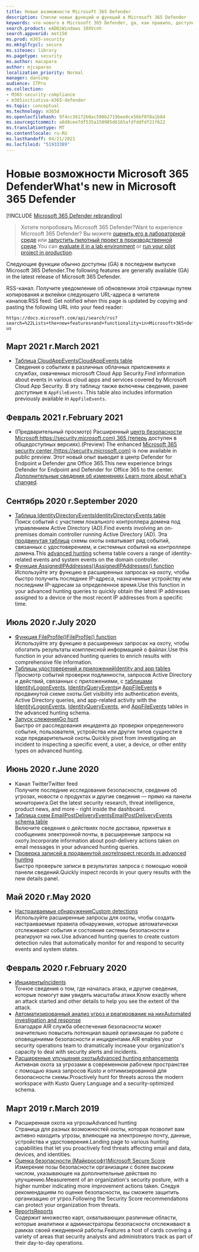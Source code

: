 ```yaml
---
title: Новые возможности Microsoft 365 Defender
description: Списки новых функций и функций в Microsoft 365 Defender
keywords: что нового в Microsoft 365 Defender, ga, как правило, доступны, возможности, доступные, новые
search.product: eADQiWindows 10XVcnh
search.appverid: met150
ms.prod: m365-security
ms.mktglfcycl: secure
ms.sitesec: library
ms.pagetype: security
ms.author: macapara
author: mjcaparas
localization_priority: Normal
manager: dansimp
audience: ITPro
ms.collection:
- M365-security-compliance
- m365initiative-m365-defender
ms.topic: conceptual
ms.technology: m365d
ms.openlocfilehash: 9f4cc36172b0ac598b2719bee8ce56bf0f8a1b84
ms.sourcegitcommit: a8d8cee7df535a150985d6165afdfddfdf21f622
ms.translationtype: MT
ms.contentlocale: ru-RU
ms.lasthandoff: 04/21/2021
ms.locfileid: "51933389"
---
```

# <a name="whats-new-in-microsoft-365-defender"></a><span data-ttu-id="aa164-104">Новые возможности Microsoft 365 Defender</span><span class="sxs-lookup"><span data-stu-id="aa164-104">What's new in Microsoft 365 Defender</span></span>

[!INCLUDE [Microsoft 365 Defender rebranding](../includes/microsoft-defender.md)]

> <span data-ttu-id="aa164-105">Хотите попробовать Microsoft 365 Defender?</span><span class="sxs-lookup"><span data-stu-id="aa164-105">Want to experience Microsoft 365 Defender?</span></span> <span data-ttu-id="aa164-106">Вы можете [оценить его в лабораторной среде](m365d-evaluation.md?ocid=cx-docs-MTPtriallab) или [запустить пилотный проект в производственной среде](m365d-pilot.md?ocid=cx-evalpilot).</span><span class="sxs-lookup"><span data-stu-id="aa164-106">You can [evaluate it in a lab environment](m365d-evaluation.md?ocid=cx-docs-MTPtriallab) or [run your pilot project in production](m365d-pilot.md?ocid=cx-evalpilot).</span></span>
>

<span data-ttu-id="aa164-107">Следующие функции обычно доступны (GA) в последнем выпуске Microsoft 365 Defender.</span><span class="sxs-lookup"><span data-stu-id="aa164-107">The following features are generally available (GA) in the latest release of Microsoft 365 Defender.</span></span>

<span data-ttu-id="aa164-108">RSS-канал. Получите уведомление об обновлении этой страницы путем копирования и вклейки следующего URL-адреса в читателя каналов:</span><span class="sxs-lookup"><span data-stu-id="aa164-108">RSS feed: Get notified when this page is updated by copying and pasting the following URL into your feed reader:</span></span>
```http
https://docs.microsoft.com/api/search/rss?search=%22Lists+the+new+features+and+functionality+in+Microsoft+365+defender%22&locale=en-us
```

## <a name="march-2021"></a><span data-ttu-id="aa164-109">Март 2021 г.</span><span class="sxs-lookup"><span data-stu-id="aa164-109">March 2021</span></span>
- [<span data-ttu-id="aa164-110">Таблица CloudAppEvents</span><span class="sxs-lookup"><span data-stu-id="aa164-110">CloudAppEvents table</span></span>](advanced-hunting-cloudappevents-table.md) <br><span data-ttu-id="aa164-111">Сведения о событиях в различных облачных приложениях и службах, охваченных microsoft Cloud App Security.</span><span class="sxs-lookup"><span data-stu-id="aa164-111">Find information about events in various cloud apps and services covered by Microsoft Cloud App Security.</span></span> <span data-ttu-id="aa164-112">В эту таблицу также включены сведения, ранее доступные в `AppFileEvents` .</span><span class="sxs-lookup"><span data-stu-id="aa164-112">This table also includes information previously available in `AppFileEvents`.</span></span>
## <a name="february-2021"></a><span data-ttu-id="aa164-113">Февраль 2021 г.</span><span class="sxs-lookup"><span data-stu-id="aa164-113">February 2021</span></span>
- <span data-ttu-id="aa164-114">(Предварительный просмотр) Расширенный [центр безопасности Microsoft https://security.microsoft.com) 365 (теперь](https://security.microsoft.com) доступен в общедоступных версиях).</span><span class="sxs-lookup"><span data-stu-id="aa164-114">(Preview) The enhanced [Microsoft 365 security center (https://security.microsoft.com)](https://security.microsoft.com) is now available in public preview.</span></span> <span data-ttu-id="aa164-115">Этот новый опыт выводит в центр Defender for Endpoint и Defender для Office 365.</span><span class="sxs-lookup"><span data-stu-id="aa164-115">This new experience brings Defender for Endpoint and Defender for Office 365 to the center.</span></span> <span data-ttu-id="aa164-116">[Дополнительные сведения об изменениях](./overview-security-center.md).</span><span class="sxs-lookup"><span data-stu-id="aa164-116">[Learn more about what's changed](./overview-security-center.md).</span></span>

## <a name="september-2020"></a><span data-ttu-id="aa164-117">Сентябрь 2020 г.</span><span class="sxs-lookup"><span data-stu-id="aa164-117">September 2020</span></span>
- [<span data-ttu-id="aa164-118">Таблица IdentityDirectoryEvents</span><span class="sxs-lookup"><span data-stu-id="aa164-118">IdentityDirectoryEvents table</span></span>](advanced-hunting-identitydirectoryevents-table.md) <br> <span data-ttu-id="aa164-119">Поиск событий с участием локального контроллера домена под управлением Active Directory (AD).</span><span class="sxs-lookup"><span data-stu-id="aa164-119">Find events involving an on-premises domain controller running Active Directory (AD).</span></span> <span data-ttu-id="aa164-120">Эта [продвинутая таблица](advanced-hunting-overview.md) схемы охоты охватывает ряд событий, связанных с удостоверением, и системных событий на контроллере домена.</span><span class="sxs-lookup"><span data-stu-id="aa164-120">This [advanced hunting](advanced-hunting-overview.md) schema table covers a range of identity-related events and system events on the domain controller.</span></span>
- [<span data-ttu-id="aa164-121">Функция AssignedIPAddresses()</span><span class="sxs-lookup"><span data-stu-id="aa164-121">AssignedIPAddresses() function</span></span>](advanced-hunting-assignedipaddresses-function.md) <br> <span data-ttu-id="aa164-122">Используйте эту функцию в расширенных запросах на охоту, чтобы быстро получить последние IP-адреса, назначенные устройству или последним IP-адресам за определенное время.</span><span class="sxs-lookup"><span data-stu-id="aa164-122">Use this function in your advanced hunting queries to quickly obtain the latest IP addresses assigned to a device or the most recent IP addresses from a specific time.</span></span>

## <a name="july-2020"></a><span data-ttu-id="aa164-123">Июль 2020 г.</span><span class="sxs-lookup"><span data-stu-id="aa164-123">July 2020</span></span>
- [<span data-ttu-id="aa164-124">Функция FileProfile()</span><span class="sxs-lookup"><span data-stu-id="aa164-124">FileProfile() function</span></span>](advanced-hunting-fileprofile-function.md) <br> <span data-ttu-id="aa164-125">Используйте эту функцию в расширенных запросах на охоту, чтобы обогатить результаты комплексной информацией о файлах.</span><span class="sxs-lookup"><span data-stu-id="aa164-125">Use this function in your advanced hunting queries to enrich results with comprehensive file information.</span></span>
- [<span data-ttu-id="aa164-126">Таблицы удостоверений и приложений</span><span class="sxs-lookup"><span data-stu-id="aa164-126">Identity and app tables</span></span>](advanced-hunting-schema-tables.md)<br> <span data-ttu-id="aa164-127">Просмотр событий проверки подлинности, запросов Active Directory и действий, связанных с приложениями, с [таблицами IdentityLogonEvents,](advanced-hunting-identitylogonevents-table.md) [IdentityQueryEvents](advanced-hunting-identityqueryevents-table.md)и [AppFileEvents](advanced-hunting-appfileevents-table.md) в продвинутой схеме охоты.</span><span class="sxs-lookup"><span data-stu-id="aa164-127">Get visibility into authentication events, Active Directory queries, and app-related activity with the [IdentityLogonEvents](advanced-hunting-identitylogonevents-table.md), [IdentityQueryEvents](advanced-hunting-identityqueryevents-table.md), and [AppFileEvents](advanced-hunting-appfileevents-table.md) tables in the advanced hunting schema.</span></span>
- [<span data-ttu-id="aa164-128">Запуск слежения</span><span class="sxs-lookup"><span data-stu-id="aa164-128">Go hunt</span></span>](advanced-hunting-go-hunt.md)<br> <span data-ttu-id="aa164-129">Быстро от расследования инцидента до проверки определенного события, пользователя, устройства или других типов сущности в ходе предварительной охоты.</span><span class="sxs-lookup"><span data-stu-id="aa164-129">Quickly pivot from investigating an incident to inspecting a specific event, a user, a device, or other entity types on advanced hunting.</span></span>

## <a name="june-2020"></a><span data-ttu-id="aa164-130">Июнь 2020 г.</span><span class="sxs-lookup"><span data-stu-id="aa164-130">June 2020</span></span>
- <span data-ttu-id="aa164-131">Канал Twitter</span><span class="sxs-lookup"><span data-stu-id="aa164-131">Twitter feed</span></span> <br> <span data-ttu-id="aa164-132">Получите последние исследования безопасности, сведения об угрозах, новости о продуктах и другие сведения — прямо на панели мониторинга.</span><span class="sxs-lookup"><span data-stu-id="aa164-132">Get the latest security research, threat intelligence, product news, and more - right inside the dashboard.</span></span>
- [<span data-ttu-id="aa164-133">Таблица схем EmailPostDeliveryEvents</span><span class="sxs-lookup"><span data-stu-id="aa164-133">EmailPostDeliveryEvents schema table</span></span>](advanced-hunting-emailpostdeliveryevents-table.md) <br> <span data-ttu-id="aa164-134">Включите сведения о действиях после доставки, принятых в сообщениях электронной почты, в расширенные запросы на охоту.</span><span class="sxs-lookup"><span data-stu-id="aa164-134">Incorporate information about post-delivery actions taken on email messages in your advanced hunting queries.</span></span>
- [<span data-ttu-id="aa164-135">Проверка записей в продвинутой охоте</span><span class="sxs-lookup"><span data-stu-id="aa164-135">Inspect records in advanced hunting</span></span>](advanced-hunting-query-results.md#drill-down-from-query-results) <br> <span data-ttu-id="aa164-136">Быстро проверьте записи в результатах запроса с помощью новой панели сведений.</span><span class="sxs-lookup"><span data-stu-id="aa164-136">Quickly inspect records in your query results with the new details panel.</span></span>

## <a name="may-2020"></a><span data-ttu-id="aa164-137">Май 2020 г.</span><span class="sxs-lookup"><span data-stu-id="aa164-137">May 2020</span></span>
- [<span data-ttu-id="aa164-138">Настраиваемые обнаружения</span><span class="sxs-lookup"><span data-stu-id="aa164-138">Custom detections</span></span>](custom-detections-overview.md) <br> <span data-ttu-id="aa164-139">Используйте расширенные запросы для охоты, чтобы создать настраиваемые правила обнаружения, которые автоматически отслеживают события и состояния системы безопасности и реагируют на них.</span><span class="sxs-lookup"><span data-stu-id="aa164-139">Use advanced hunting queries to create custom detection rules that automatically monitor for and respond to security events and system states.</span></span>

## <a name="february-2020"></a><span data-ttu-id="aa164-140">Февраль 2020 г.</span><span class="sxs-lookup"><span data-stu-id="aa164-140">February 2020</span></span>
- [<span data-ttu-id="aa164-141">Инциденты</span><span class="sxs-lookup"><span data-stu-id="aa164-141">Incidents</span></span>](incidents-overview.md) <br> <span data-ttu-id="aa164-142">Точное сведения о том, где началась атака, и другие сведения, которые помогут вам увидеть масштабы атаки.</span><span class="sxs-lookup"><span data-stu-id="aa164-142">Know exactly where an attack started and other details to help you see the extent of the attack.</span></span>
- [<span data-ttu-id="aa164-143">Автоматизированный анализ угроз и реагирование на них</span><span class="sxs-lookup"><span data-stu-id="aa164-143">Automated investigation and response</span></span>](m365d-autoir.md) <br> <span data-ttu-id="aa164-144">Благодаря AIR служба обеспечения безопасности может значительно повысить потенциал вашей организации по работе с оповещениями безопасности и инцидентами.</span><span class="sxs-lookup"><span data-stu-id="aa164-144">AIR enables your security operations team to dramatically increase your organization's capacity to deal with security alerts and incidents.</span></span>
- [<span data-ttu-id="aa164-145">Расширенные улучшения охоты</span><span class="sxs-lookup"><span data-stu-id="aa164-145">Advanced hunting enhancements</span></span>](advanced-hunting-overview.md) <br> <span data-ttu-id="aa164-146">Активная охота за угрозами в современном рабочем пространстве с помощью языка запросов Kusto и оптимизированной для безопасности схемы.</span><span class="sxs-lookup"><span data-stu-id="aa164-146">Proactively hunt for threats across the modern workspace with Kusto Query Language and a security-optimized schema.</span></span>

## <a name="march-2019"></a><span data-ttu-id="aa164-147">Март 2019 г.</span><span class="sxs-lookup"><span data-stu-id="aa164-147">March 2019</span></span>
- <span data-ttu-id="aa164-148">Расширенная охота на угрозы</span><span class="sxs-lookup"><span data-stu-id="aa164-148">Advanced hunting</span></span> <br> <span data-ttu-id="aa164-149">Страница для разных возможностей охоты, которая позволит вам активно находить угрозы, влияющие на электронную почту, данные, устройства и удостоверения.</span><span class="sxs-lookup"><span data-stu-id="aa164-149">Landing page to various hunting capabilities that let you proactively find threats affecting email and data, devices, and identities.</span></span>
- [<span data-ttu-id="aa164-150">Оценка безопасности (Майкрософт)</span><span class="sxs-lookup"><span data-stu-id="aa164-150">Microsoft Secure Score</span></span>](microsoft-secure-score.md) <br> <span data-ttu-id="aa164-151">Измерение позы безопасности организации с более высоким числом, указывающее на дополнительные действия по улучшению.</span><span class="sxs-lookup"><span data-stu-id="aa164-151">Measurement of an organization's security posture, with a higher number indicating more improvement actions taken.</span></span> <span data-ttu-id="aa164-152">Следуя рекомендациям по оценке безопасности, вы сможете защитить организацию от угроз.</span><span class="sxs-lookup"><span data-stu-id="aa164-152">Following the Security Score recommendations can protect your organization from threats.</span></span> 
- [<span data-ttu-id="aa164-153">Reports</span><span class="sxs-lookup"><span data-stu-id="aa164-153">Reports</span></span>](overview-security-center.md) <br>  <span data-ttu-id="aa164-154">Содержит множество карт, охватывающих различные области, которые аналитики и администраторы безопасности отслеживают в рамках своей ежедневной работы.</span><span class="sxs-lookup"><span data-stu-id="aa164-154">Features a host of cards covering a variety of areas that security analysts and administrators track as part of their day-to-day operations.</span></span>
